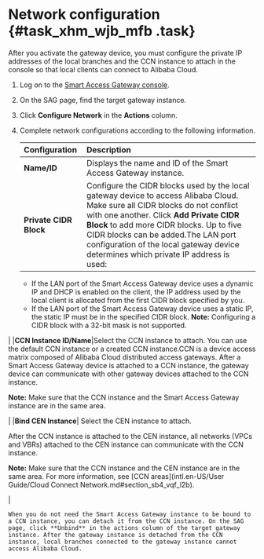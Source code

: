 # Network configuration {#task_xhm_wjb_mfb .task}

After you activate the gateway device, you must configure the private IP addresses of the local branches and the CCN instance to attach in the console so that local clients can connect to Alibaba Cloud.

1.  Log on to the [Smart Access Gateway console](https://smartag.console.aliyun.com/). 
2.  On the SAG page, find the target gateway instance. 
3.  Click **Configure Network** in the **Actions** column. 
4.  Complete network configurations according to the following information. 

    |Configuration|Description|
    |:------------|:----------|
    |**Name/ID**|Displays the name and ID of the Smart Access Gateway instance.|
    |**Private CIDR Block**|Configure the CIDR blocks used by the local gateway device to access Alibaba Cloud. Make sure all CIDR blocks do not conflict with one another. Click **Add Private CIDR Block** to add more CIDR blocks. Up to five CIDR blocks can be added.The LAN port configuration of the local gateway device determines which private IP address is used:

    -   If the LAN port of the Smart Access Gateway device uses a dynamic IP and DHCP is enabled on the client, the IP address used by the local client is allocated from the first CIDR block specified by you.
    -   If the LAN port of the Smart Access Gateway device uses a static IP, the static IP must be in the specified CIDR block.
**Note:** Configuring a CIDR block with a 32-bit mask is not supported.

|
    |**CCN Instance ID/Name**|Select the CCN instance to attach. You can use the default CCN instance or a created CCN instance.CCN is a device access matrix composed of Alibaba Cloud distributed access gateways. After a Smart Access Gateway device is attached to a CCN instance, the gateway device can communicate with other gateway devices attached to the CCN instance.

**Note:** Make sure that the CCN instance and the Smart Access Gateway instance are in the same area.

|
    |**Bind CEN Instance**| Select the CEN instance to attach.

 After the CCN instance is attached to the CEN instance, all networks \(VPCs and VBRs\) attached to the CEN instance can communicate with the CCN instance.

**Note:** Make sure that the CCN instance and the CEN instance are in the same area. For more information, see [CCN areas](intl.en-US/User Guide/Cloud Connect Network.md#section_sb4_vqf_l2b).

 |

    When you do not need the Smart Access Gateway instance to be bound to a CCN instance, you can detach it from the CCN instance. On the SAG page, click **Unbind** in the actions column of the target gateway instance. After the gateway instance is detached from the CCN instance, local branches connected to the gateway instance cannot access Alibaba Cloud.


